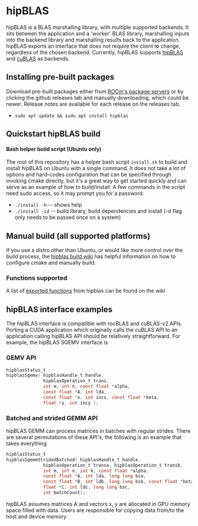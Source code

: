 # hipBLAS
hipBLAS is a BLAS marshalling library, with multiple supported backends.  It sits between the application and a 'worker' BLAS library, marshalling inputs into the backend library and marshalling results back to the application.  hipBLAS exports an interface that does not require the client to change, regardless of the chosen backend.  Currently, hipBLAS supports [hipBLAS](https://github.com/ROCmSoftwarePlatform/hipBLAS) and [cuBLAS](https://developer.nvidia.com/cublas) as backends.

## Installing pre-built packages
Download pre-built packages either from [ROCm's package servers](https://rocm.github.io/install.html#installing-from-amd-rocm-repositories) or by clicking the github releases tab and manually downloading, which could be newer.  Release notes are available for each release on the releases tab.
* `sudo apt update && sudo apt install hipblas`

## Quickstart hipBLAS build

#### Bash helper build script (Ubuntu only)
The root of this repository has a helper bash script `install.sh` to build and install hipBLAS on Ubuntu with a single command.  It does not take a lot of options and hard-codes configuration that can be specified through invoking cmake directly, but it's a great way to get started quickly and can serve as an example of how to build/install.  A few commands in the script need sudo access, so it may prompt you for a password.
*  `./install -h` -- shows help
*  `./install -id` -- build library, build dependencies and install (-d flag only needs to be passed once on a system)

## Manual build (all supported platforms)
If you use a distro other than Ubuntu, or would like more control over the build process, the [hipblas build wiki](https://github.com/RadeonOpenCompute/hipBLAS/wiki/Build) has helpful information on how to configure cmake and manually build.

### Functions supported
A list of [exported functions](https://github.com/RadeonOpenCompute/hipBLAS/wiki/exported-functions) from hipblas can be found on the wiki

## hipBLAS interface examples
The hipBLAS interface is compatible with rocBLAS and cuBLAS-v2 APIs.  Porting a CUDA application which originally calls the cuBLAS API to an application calling hipBLAS API should be relatively straightforward. For example, the hipBLAS SGEMV interface is

### GEMV API

```c
hipblasStatus_t
hipblasSgemv( hipblasHandle_t handle,
              hipblasOperation_t trans,
              int m, int n, const float *alpha,
              const float *A, int lda,
              const float *x, int incx, const float *beta,
              float *y, int incy );
```

### Batched and strided GEMM API
hipBLAS GEMM can process matrices in batches with regular strides.  There are several permutations of these API's, the
following is an example that takes everything

```c
hipblasStatus_t
hipblasSgemmStridedBatched( hipblasHandle_t handle,
              hipblasOperation_t transa, hipblasOperation_t transb,
              int m, int n, int k, const float *alpha,
              const float *A, int lda, long long bsa,
              const float *B, int ldb, long long bsb, const float *beta,
              float *C, int ldc, long long bsc,
              int batchCount);
```

hipBLAS assumes matrices A and vectors x, y are allocated in GPU memory space filled with data.  Users are
responsible for copying data from/to the host and device memory.
